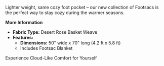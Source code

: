 Lighter weight, same cozy foot pocket – our new collection of Footsacs is the perfect way to stay cozy during the warmer seasons. 

**More Information**

- **Fabric Type:** Desert Rose Basket Weave
- **Features:** 
  - **Dimensions:** 50" wide x 70" long (4.2 ft x 5.8 ft)
  - Includes Footsac Blanket 

Experience Cloud-Like Comfort for Yourself